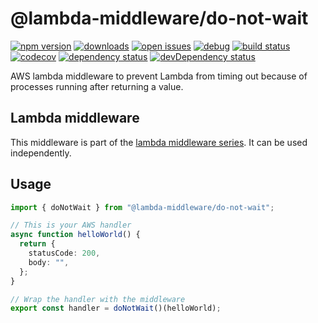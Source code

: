# @lambda-middleware/do-not-wait

[![npm version](https://badge.fury.io/js/%40lambda-middleware%2Fdo-not-wait.svg)](https://npmjs.org/package/@lambda-middleware/do-not-wait)
[![downloads](https://img.shields.io/npm/dw/%40lambda-middleware%2Fdo-not-wait.svg)](https://npmjs.org/package/@lambda-middleware/do-not-wait)
[![open issues](https://img.shields.io/github/issues-raw/dbartholomae/lambda-middleware.svg)](https://github.com/dbartholomae/lambda-middleware/issues)
[![debug](https://img.shields.io/badge/debug-blue.svg)](https://github.com/visionmedia/debug#readme)
[![build status](https://github.com/dbartholomae/lambda-middleware/workflows/.github/workflows/build.yml/badge.svg?branch=main)](https://github.com/dbartholomae/lambda-middleware/actions?query=workflow%3A.github%2Fworkflows%2Fbuild.yml)
[![codecov](https://codecov.io/gh/dbartholomae/lambda-middleware/branch/main/graph/badge.svg)](https://codecov.io/gh/dbartholomae/lambda-middleware)
[![dependency status](https://david-dm.org/dbartholomae/lambda-middleware.svg?theme=shields.io)](https://david-dm.org/dbartholomae/lambda-middleware)
[![devDependency status](https://david-dm.org/dbartholomae/lambda-middleware/dev-status.svg)](https://david-dm.org/dbartholomae/lambda-middleware?type=dev)

AWS lambda middleware to prevent Lambda from timing out because of processes running after returning a value.

## Lambda middleware

This middleware is part of the [lambda middleware series](https://dbartholomae.github.io/lambda-middleware/). It can be used independently.

## Usage

```typescript
import { doNotWait } from "@lambda-middleware/do-not-wait";

// This is your AWS handler
async function helloWorld() {
  return {
    statusCode: 200,
    body: "",
  };
}

// Wrap the handler with the middleware
export const handler = doNotWait()(helloWorld);
```
